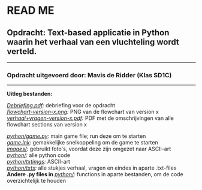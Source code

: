 # READ ME

## Opdracht: Text-based applicatie in Python waarin het verhaal van een vluchteling wordt verteld.

---

### Opdracht uitgevoerd door: Mavis de Ridder (Klas SD1C) 

---
**Uitleg bestanden:**  

*[Debriefing.pdf](Debriefing.pdf):* debriefing voor de opdracht  
*[flowchart-version-x.png](flowchart-version-1.1.png):* PNG van de flowchart van version x  
*[verhaal+vragen-version-x.pdf](verhaal+vragen-version-1.1.pdf):* PDF met de omschrijvingen van alle flowchart sections van version x  

*[python/game.py](python/game.py):* main game file; run deze om te starten  
*[game.lnk](game.lnk):* gemakkelijke snelkoppeling om de game te starten  
*[images/](images/):* gebruikt foto's, voordat deze zijn omgezet naar ASCII-art  
*[python/](python/):* alle python code  
*[python/txtimgs](python/txtimgs):* ASCII-art  
*[python/txts](python/txts):* alle stukjes verhaal, vragen en eindes in aparte .txt-files  
**Andere .py files in** *[python/](python/):* functions in aparte bestanden, om de code overzichtelijk te houden  
